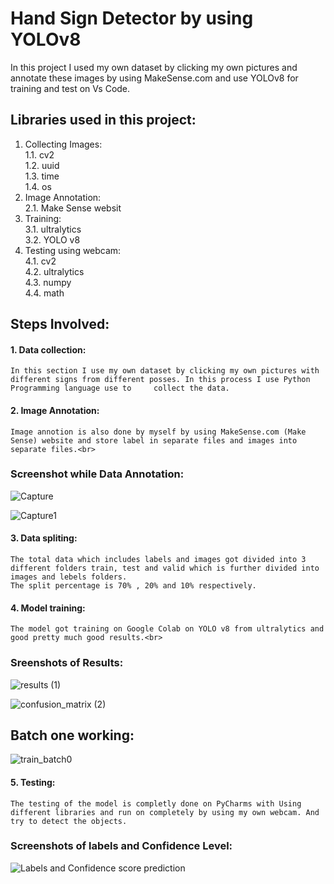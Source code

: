 # Hand Sign Detector by using YOLOv8
In this project I used my own dataset by clicking my own pictures and annotate these images by using MakeSense.com and use YOLOv8 for training and test on Vs Code.



## Libraries used in this project:
1. Collecting Images:<br>
    1.1. cv2<br>
    1.2. uuid<br>
    1.3. time<br>
    1.4. os<br>
2. Image Annotation:<br>
    2.1. Make Sense websit<br>
3. Training:<br>
    3.1. ultralytics<br>
    3.2. YOLO v8<br>
4. Testing using webcam:<br>
    4.1. cv2<br>
    4.2. ultralytics<br>
    4.3. numpy<br>
    4.4. math<br>




## Steps Involved:
#### 1. Data collection:<br>
    In this section I use my own dataset by clicking my own pictures with different signs from different posses. In this process I use Python Programming language use to     collect the data.
#### 2. Image Annotation:<br>
    Image annotion is also done by myself by using MakeSense.com (Make Sense) website and store label in separate files and images into separate files.<br>
    
### Screenshot while Data Annotation:
![Capture](https://user-images.githubusercontent.com/104086680/230760760-fe4b2eff-a3de-45d5-a4dd-aef0539ca951.PNG)

![Capture1](https://user-images.githubusercontent.com/104086680/230760766-bdb40240-3035-45dd-af6e-dce061c66999.PNG)
 
    
#### 3. Data spliting:<br>
    The total data which includes labels and images got divided into 3 different folders train, test and valid which is further divided into images and lebels folders.
    The split percentage is 70% , 20% and 10% respectively.
#### 4. Model training:<br>
    The model got training on Google Colab on YOLO v8 from ultralytics and good pretty much good results.<br>
    
### Sreenshots of Results:

![results (1)](https://user-images.githubusercontent.com/104086680/230760776-67096f8e-f342-40a0-ba18-8e4c940198b8.png)

![confusion_matrix (2)](https://user-images.githubusercontent.com/104086680/230760779-264b4e2a-8a3e-43c1-ac96-32e888fe2794.png)   

## Batch one working:

![train_batch0](https://user-images.githubusercontent.com/104086680/230761268-7ba4b0b7-5017-4f8e-989f-b46e7dbd0901.jpg)

#### 5. Testing:<br>
    The testing of the model is completly done on PyCharms with Using different libraries and run on completely by using my own webcam. And try to detect the objects.
### Screenshots of labels and Confidence Level:
![Labels and Confidence score prediction](https://user-images.githubusercontent.com/104086680/230761258-7394b3c9-25ec-4469-a26f-3e74d482bf0d.jpg)


   
